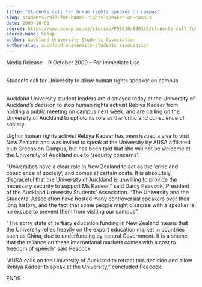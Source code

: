 ```yaml
---
title: "Students call for human rights speaker on campus"
slug: students-call-for-human-rights-speaker-on-campus
date: 2009-10-09
source: https://www.scoop.co.nz/stories/PO0910/S00138/students-call-for-human-rights-speaker-on-campus.htm
source-name: Scoop
author: Auckland University Students Association
author-slug: auckland-university-students-association
---
```


<p>Media Release – 9 October 2009 – For Immediate
Use<br>&nbsp;</p>

<p>Students call for University to allow human
rights speaker on campus<br>&nbsp;</p>

<p>Auckland University student
leaders are dismayed today at the University of Auckland’s
decision to stop human rights activist Rebiya Kadeer from
holding a public meeting on campus next week, and are
calling on the University of Auckland to uphold its role as
the ‘critic and conscience of society.</p>

<p>Uighur human
rights activist Rebiya Kadeer has been issued a visa to
visit New Zealand and was invited to speak at the University
by AUSA affiliated club Greens on Campus, but has been told
that she will not be welcome at the University of Auckland
due to ‘security concerns’.</p>

<p>“Universities have a
clear role in New Zealand to act as the ‘critic and
conscience of society’, and comes at certain costs. It is
absolutely disgraceful that the University of Auckland is
unwilling to provide the necessary security to support Ms
Kadeer,” said Darcy Peacock, President of the Auckland
University Students’ Association. “The University and
the Students’ Association have hosted many controversial
speakers over their long history, and the fact that some
people might disagree with a speaker is no excuse to prevent
them from visiting our campus”.</p>

<p>“The sorry state of
tertiary education funding in New Zealand means that the
University relies heavily on the export education market in
countries such as China, due to underfunding by central
Government. It is a shame that the reliance on these
international markets comes with a cost to freedom of
speech” said Peacock.</p>

<p>“AUSA calls on the University of
Auckland to retract this decision and allow Rebiya Kadeer to
speak at the University,” concluded
Peacock.</p>

<p>ENDS</p>

